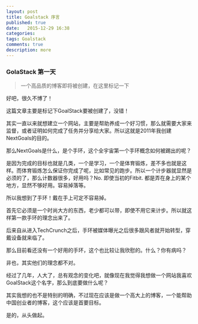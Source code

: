 ```yaml
---
layout: post
title: Goalstack 序言
published: true
date:   2015-12-29 16:38
categories:
tags: Goalstack
comments: true
description: more
---
```

### GolaStack 第一天
>一个高品质的博客即将被创建，在这里标记一下

好吧，很久不博了！

这篇文章主要是标记下GoalStack要被创建了，没错！

其实一直以来就想建立一个网站，主要是帮助养成一个好习惯，那么就需要大家来监督，或者证明如何完成了任务并分享给大家。所以这就是2011年我创建NextGoals的目的。

那么NextGoals是什么，是个手环，这个全宇宙第一个手环概念如何被踢出的呢？

是因为完成的目标也就是几类，一个是学习，一个是体育锻炼，差不多也就是这样。而体育锻炼怎么保证你完成了呢，比如常见的跑步。所以一个计步器就显然是必须的了，那么计数器很多，好用吗？No. 即使当初的Fitbit. 都是弄在身上的某个地方，显然不够好用。容易掉落等。

所以我想到了手环！戴在手上可定不容易掉。

首先它必须是一个时尚大方的东西，老少都可以带，即使不用它来计步。所以就这样第一款手环的理念出来了。

后来自从进入TechCrunch之后，手环被媒体曝光之后很多跟风者就开始转型，穿戴设备就来临了。

那么目前看还没有一个好用的手环，这个也比较让我欣慰的。什么？你有病吗？ 

非也，其实他们的理念都不对。

经过了几年，人大了，总有观念的变化吧，就像现在我觉得我想做一个网站我喜欢GoalStack这个名字，那么到底要做什么呢？

其实我想的也不是特别的明确，不过现在应该是做一个高大上的博客，一个能帮助中国创业者的博客，这个应该是首要目标。

是的，从头做起。